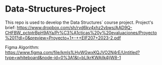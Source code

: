 # Data-Structures-Project

This repo is used to develop the Data Structures´ course project. Project's brief: https://www.dropbox.com/sh/rvd6kv4xhz2vbws/AAD9Q-CHFBW_pctptrBpH9AYa/Pr%C3%A1cticas%20y%20evaluaciones/Proyecto%201?dl=0&preview=Proyecto+1+-++EIF207+2023-2.pdf

Figma Algorithm: https://www.figma.com/file/kmls1LHyWGwxKQJVO2N4rE/Untitled?type=whiteboard&node-id=0%3A1&t=bLIkrKWAilk4ljW8-1
